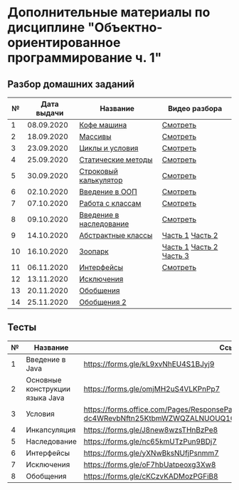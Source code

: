  # Дополнительные материалы по дисциплине "Объектно-ориентированное программирование ч. 1"
 
 ## Разбор домашних заданий
 
  № | Дата выдачи | Название                                                                     | Видео разбора
 ---|-------------|------------------------------------------------------------------------------|-----------------------------
  1 | 08.09.2020  | [Кофе машина](01/README.md)                                                  | [Смотреть](https://youtu.be/S-9VFHR8DSs)
  2 | 18.09.2020  | [Массивы](https://github.com/OOP-Java-DTU-Step-2020/practice-array)          | [Смотреть](https://drive.google.com/file/d/1fqSYDy40gCG6nl8bdvRLEcPWaU-90XnK/view) 
  3 | 23.09.2020  | [Циклы и условия](03/README.md)                                              | [Смотреть](https://youtu.be/9I0GUnNj11g)
  4 | 25.09.2020  | [Статические методы](https://github.com/maxchv/practice-methods)             | [Смотреть](https://youtu.be/B5xzL7L9ldM)
  5 | 30.09.2020  | [Строковый калькулятор](05/hw.pdf)                                           | [Смотреть](https://youtu.be/pGi-KnTBhnU)
  6 | 02.10.2020  | [Введение в ООП](https://github.com/OOP-Java-DTU-Step-2020/practice-oop)     | [Смотреть](https://youtu.be/CMCBSTDjJtE)
  7 | 07.10.2020  | [Работа с классам](https://github.com/OOP-Java-DTU-Step-2020/practice-oop)   | [Смотреть](https://youtu.be/EmIdukXqNxc)
  8 | 09.10.2020  | [Введение в наследование](https://github.com/OOP-Java-DTU-Step-2020/practice-inheritance)| [Смотреть](https://youtu.be/_bad0oqqIzY)
  9 | 14.10.2020  | [Абстрактные классы](09/hw.pdf)                                              | [Часть 1](https://youtu.be/8yzmmZTJ72c) [Часть 2](https://youtu.be/9BACxWFGL8s)
 10 | 16.10.2020  | [Зоопарк](https://github.com/OOP-Java-DTU-Step-2020/practice-zoo)            | [Часть 1](https://youtu.be/faH56NBy1PY) [Часть 2](https://youtu.be/3nPQSGCmt0A)  [Часть 3](https://youtu.be/BFaWPnZBHAQ)
 11 | 06.11.2020  | [Интерфейсы](https://github.com/OOP-Java-DTU-Step-2020/practice-interface.git)| [Смотреть](https://youtu.be/yHCm1zKGBn8)
 12 | 13.11.2020  | [Исключения](https://github.com/OOP-Java-DTU-Step-2020/practice-exception)    |
 13 | 20.11.2020  | [Обобщения](https://github.com/OOP-Java-DTU-Step-2020/practice-generics.git)  |
 14 | 25.11.2020  | [Обобщения 2](https://github.com/OOP-Java-DTU-Step-2020/practice-generic2)    |            
  
 ## Тесты
 
 №  |  Название                       | Ссылка
 ---|---------------------------------|-----------------------------
  1 | Введение в Java                 | https://forms.gle/kL9xvNhEU4S1BJyj9
  2 | Основные конструкции языка Java | https://forms.gle/omjMH2uS4VLKPnPp7
  3 | Условия                         | https://forms.office.com/Pages/ResponsePage.aspx?id=HqQqHJJbBkmCfgwQ-dc4WRevbNftn25KtbmWZWQZALNUOUQ1QUVKNDI3TEUwN0lYWVBFMUpIWFZCUC4u
  4 | Инкапсуляция                    | https://forms.gle/J8new8wzsTHnBzPe8
  5 | Наследование                    | https://forms.gle/nc65kmUTzPun9BDj7
  6 | Интерфейсы                      | https://forms.gle/yXNwBksNUfjPsnmm7
  7 | Исключения                      | https://forms.gle/oF7hbUatpeoxg3Xw8
  8 | Обобщения                       | https://forms.gle/cKCzvKADMozPGFiB8
